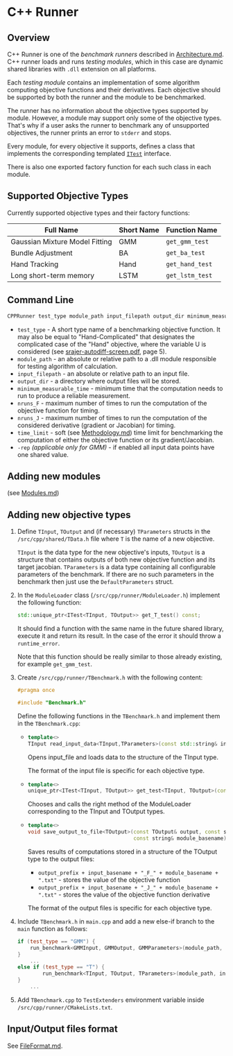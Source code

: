 # C++ Runner

## Overview
C++ Runner is one of the _benchmark runners_ described in [Architecture.md](../Architecture.md). C++ runner loads and runs _testing modules_, which in this case are dynamic shared libraries with `.dll` extension on all platforms. 

Each _testing module_ contains an implementation of some algorithm computing objective functions and their derivatives. Each objective should be supported by both the runner and the module to be benchmarked.

The runner has no information about the objective types supported by module. However, a module may support only some of the objective types. That's why if a user asks the runner to benchmark any of unsupported objectives, the runner prints an error to `stderr` and stops.

Every module, for every objective it supports, defines a class that implements the corresponding templated [`ITest`](./Modules.md#itest-implementation) interface.

There is also one exported factory function for each such class in each module.

## Supported Objective Types
Currently supported objective types and their factory functions:
     
| Full Name | Short Name | Function Name |
| -- | -- | -- |
| Gaussian Mixture Model Fitting | GMM | `get_gmm_test` |
| Bundle Adjustment| BA | `get_ba_test` |
| Hand Tracking | Hand | `get_hand_test` |
| Long short-term memory | LSTM | `get_lstm_test` |


## Command Line

```powershell
CPPRunner test_type module_path input_filepath output_dir minimum_measurable_time nruns_F nruns_J time_limit [-rep]
```

 - `test_type` - A short type name of a benchmarking objective function. It may also be equal to "Hand-Complicated" that designates the complicated case of the "Hand" objective, where the variable U is considered (see [srajer-autodiff-screen.pdf](../../Documents/srajer-autodiff-screen.pdf), page 5).
 - `module_path` - an absolute or relative path to a .dll module responsible for testing algorithm of calculation.
 - `input_filepath` - an absolute or relative path to an input file.
 - `output_dir` - a directory where output files will be stored.
 - `minimum_measurable_time` - minimum time that the computation needs to run to produce a reliable measurement.
 - `nruns_F` - maximum number of times to run the computation of the objective function for timing.
 - `nruns_J` - maximum number of times to run the computation of the considered derivative (gradient or Jacobian) for timing.
 - `time_limit` - soft (see [Methodology.md](../Methodology.md)) time limit for benchmarking the computation of either the objective function or its gradient/Jacobian.
 - `-rep` *(applicable only for GMM)* - if enabled all input data points have one shared value.

## Adding new modules
(see [Modules.md](./Modules.md))
## Adding new objective types

 1. Define `TInput`, `TOutput` and (if necessary) `TParameters` structs in the `/src/cpp/shared/TData.h` file where `T` is the name of a new objective. 

    `TInput` is the data type for the new objective's inputs, `TOutput` is a structure that contains outputs of both new objective function and its target jacobian.
    `TParameters` is a data type containing all configurable parameters of the benchmark. If there are no such parameters in the benchmark then just use the `DefaultParameters` struct.

 2. In the `ModuleLoader` class (`/src/cpp/runner/ModuleLoader.h`) implement the following function:
    ```cpp
    std::unique_ptr<ITest<TInput, TOutput>> get_T_test() const;
    ```
    It should find a function with the same name in the future shared library, execute it and return its result. In the case of the error it should throw a `runtime_error`. 
    
    Note that this function should be really similar to those already existing, for example `get_gmm_test`.
 3. Create `/src/cpp/runner/TBenchmark.h` with the following content:
    ```cpp
    #pragma once

    #include "Benchmark.h"
    ```

    Define the following functions in the `TBenchmark.h` and implement them in the `TBenchmark.cpp`:

    - 
      ```cpp
      template<>
      TInput read_input_data<TInput,TParameters>(const std::string& input_file, const TParameters& params);
      ```
          
      Opens input_file and loads data to the structure of the TInput type. 
      
      The format of the input file is specific for each objective type.
    - 
      ```cpp
      template<>
      unique_ptr<ITest<TInput, TOutput>> get_test<TInput, TOutput>(const ModuleLoader& module_loader);
      ```
          
      Chooses and calls the right method of the ModuleLoader corresponding to the TInput and TOutput types.
    - 
      ```cpp
      template<>
      void save_output_to_file<TOutput>(const TOutput& output, const string& output_prefix, const string& input_basename,
                                        const string& module_basename);
      ```
          
      Saves results of computations stored in a structure of the TOutput type to the output files:
      
        - `output_prefix + input_basename + "_F_" + module_basename + ".txt"` - stores the value of the objective function
        - `output_prefix + input_basename + "_J_" + module_basename + ".txt"` - stores the value of the objective function derivative
          
      The format of the output files is specific for each objective type.
4.  Include `TBenchmark.h` in `main.cpp` and add a new else-if branch to the `main` function as follows:
    ```cpp
    if (test_type == "GMM") {
        run_benchmark<GMMInput, GMMOutput, GMMParameters>(module_path, input_filepath, output_prefix, minimum_measurable_time, nruns_F, nruns_J, time_limit, { replicate_point });
    }
        ...
    else if (test_type == "T") {
            run_benchmark<TInput, TOutput, TParameters>(module_path, input_filepath, output_prefix, minimum_measurable_time, nruns_F, nruns_J, time_limit, parameters);
    }  
        ...
    ```
5. Add `TBenchmark.cpp` to `TestExtenders` environment variable inside `/src/cpp/runner/CMakeLists.txt`. 

## Input/Output files format

See [FileFormat.md](../FileFormat.md#input/output-files-format).